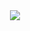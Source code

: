 <html>
      <img src="https://assets.onecompiler.app/42ryuv2wx/42w5qzge2/1000000233.jpg" alt="" />




            

 <body>
             <a href="https://naitikkhandelwal1.github.io/samriddhi_maam-s_wishes/"><img src="https://assets.onecompiler.app/42ryuv2wx/42w6ej2y2/1000000247.jpg" </a>


 </body>



  
</html>

